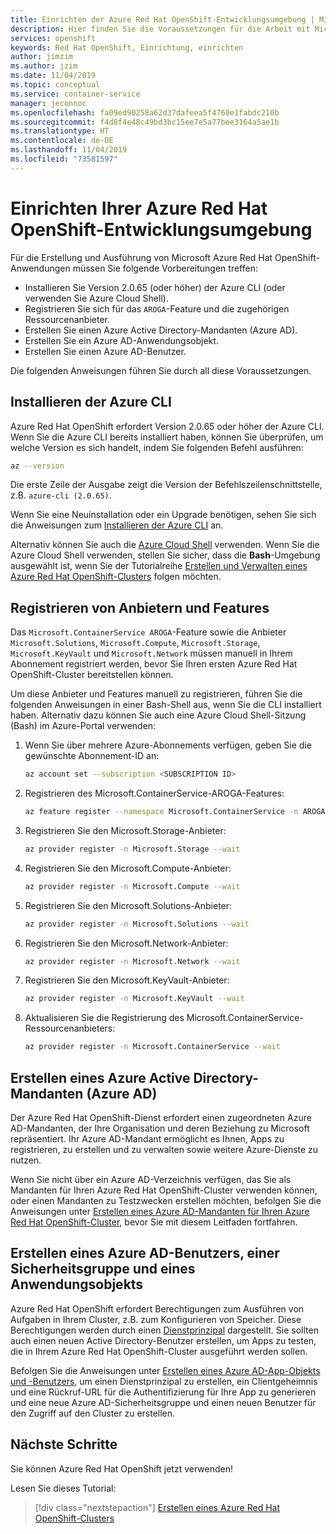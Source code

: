 ```yaml
---
title: Einrichten der Azure Red Hat OpenShift-Entwicklungsumgebung | Microsoft-Dokumentation
description: Hier finden Sie die Voraussetzungen für die Arbeit mit Microsoft Azure Red Hat OpenShift.
services: openshift
keywords: Red Hat OpenShift, Einrichtung, einrichten
author: jimzim
ms.author: jzim
ms.date: 11/04/2019
ms.topic: conceptual
ms.service: container-service
manager: jeconnoc
ms.openlocfilehash: fa09ed90258a62d37dafeea5f4760e1fabdc210b
ms.sourcegitcommit: f4d8f4e48c49bd3bc15ee7e5a77bee3164a5ae1b
ms.translationtype: HT
ms.contentlocale: de-DE
ms.lasthandoff: 11/04/2019
ms.locfileid: "73581597"
---
```

# <a name="set-up-your-azure-red-hat-openshift-dev-environment"></a>Einrichten Ihrer Azure Red Hat OpenShift-Entwicklungsumgebung

Für die Erstellung und Ausführung von Microsoft Azure Red Hat OpenShift-Anwendungen müssen Sie folgende Vorbereitungen treffen:

* Installieren Sie Version 2.0.65 (oder höher) der Azure CLI (oder verwenden Sie Azure Cloud Shell).
* Registrieren Sie sich für das `AROGA`-Feature und die zugehörigen Ressourcenanbieter.
* Erstellen Sie einen Azure Active Directory-Mandanten (Azure AD).
* Erstellen Sie ein Azure AD-Anwendungsobjekt.
* Erstellen Sie einen Azure AD-Benutzer.

Die folgenden Anweisungen führen Sie durch all diese Voraussetzungen.

## <a name="install-the-azure-cli"></a>Installieren der Azure CLI

Azure Red Hat OpenShift erfordert Version 2.0.65 oder höher der Azure CLI. Wenn Sie die Azure CLI bereits installiert haben, können Sie überprüfen, um welche Version es sich handelt, indem Sie folgenden Befehl ausführen:

```bash
az --version
```

Die erste Zeile der Ausgabe zeigt die Version der Befehlszeilenschnittstelle, z.B. `azure-cli (2.0.65)`.

Wenn Sie eine Neuinstallation oder ein Upgrade benötigen, sehen Sie sich die Anweisungen zum [Installieren der Azure CLI](https://docs.microsoft.com/cli/azure/install-azure-cli?view=azure-cli-latest) an.

Alternativ können Sie auch die [Azure Cloud Shell](https://docs.microsoft.com/azure/cloud-shell/overview) verwenden. Wenn Sie die Azure Cloud Shell verwenden, stellen Sie sicher, dass die **Bash**-Umgebung ausgewählt ist, wenn Sie der Tutorialreihe [Erstellen und Verwalten eines Azure Red Hat OpenShift-Clusters](tutorial-create-cluster.md) folgen möchten.

## <a name="register-providers-and-features"></a>Registrieren von Anbietern und Features

Das `Microsoft.ContainerService AROGA`-Feature sowie die Anbieter `Microsoft.Solutions`, `Microsoft.Compute`, `Microsoft.Storage`, `Microsoft.KeyVault` und `Microsoft.Network` müssen manuell in Ihrem Abonnement registriert werden, bevor Sie Ihren ersten Azure Red Hat OpenShift-Cluster bereitstellen können.

Um diese Anbieter und Features manuell zu registrieren, führen Sie die folgenden Anweisungen in einer Bash-Shell aus, wenn Sie die CLI installiert haben. Alternativ dazu können Sie auch eine Azure Cloud Shell-Sitzung (Bash) im Azure-Portal verwenden:

1. Wenn Sie über mehrere Azure-Abonnements verfügen, geben Sie die gewünschte Abonnement-ID an:

    ```bash
    az account set --subscription <SUBSCRIPTION ID>
    ```

1. Registrieren des Microsoft.ContainerService-AROGA-Features:

    ```bash
    az feature register --namespace Microsoft.ContainerService -n AROGA
    ```

1. Registrieren Sie den Microsoft.Storage-Anbieter:

    ```bash
    az provider register -n Microsoft.Storage --wait
    ```
    
1. Registrieren Sie den Microsoft.Compute-Anbieter:

    ```bash
    az provider register -n Microsoft.Compute --wait
    ```

1. Registrieren Sie den Microsoft.Solutions-Anbieter:

    ```bash
    az provider register -n Microsoft.Solutions --wait
    ```

1. Registrieren Sie den Microsoft.Network-Anbieter:

    ```bash
    az provider register -n Microsoft.Network --wait
    ```

1. Registrieren Sie den Microsoft.KeyVault-Anbieter:

    ```bash
    az provider register -n Microsoft.KeyVault --wait
    ```

1. Aktualisieren Sie die Registrierung des Microsoft.ContainerService-Ressourcenanbieters:

    ```bash
    az provider register -n Microsoft.ContainerService --wait
    ```

## <a name="create-an-azure-active-directory-azure-ad-tenant"></a>Erstellen eines Azure Active Directory-Mandanten (Azure AD)

Der Azure Red Hat OpenShift-Dienst erfordert einen zugeordneten Azure AD-Mandanten, der Ihre Organisation und deren Beziehung zu Microsoft repräsentiert. Ihr Azure AD-Mandant ermöglicht es Ihnen, Apps zu registrieren, zu erstellen und zu verwalten sowie weitere Azure-Dienste zu nutzen.

Wenn Sie nicht über ein Azure AD-Verzeichnis verfügen, das Sie als Mandanten für Ihren Azure Red Hat OpenShift-Cluster verwenden können, oder einen Mandanten zu Testzwecken erstellen möchten, befolgen Sie die Anweisungen unter [Erstellen eines Azure AD-Mandanten für Ihren Azure Red Hat OpenShift-Cluster](howto-create-tenant.md), bevor Sie mit diesem Leitfaden fortfahren.

## <a name="create-an-azure-ad-user-security-group-and-application-object"></a>Erstellen eines Azure AD-Benutzers, einer Sicherheitsgruppe und eines Anwendungsobjekts

Azure Red Hat OpenShift erfordert Berechtigungen zum Ausführen von Aufgaben in Ihrem Cluster, z.B. zum Konfigurieren von Speicher. Diese Berechtigungen werden durch einen [Dienstprinzipal](https://docs.microsoft.com/azure/active-directory/develop/app-objects-and-service-principals#service-principal-object) dargestellt. Sie sollten auch einen neuen Active Directory-Benutzer erstellen, um Apps zu testen, die in Ihrem Azure Red Hat OpenShift-Cluster ausgeführt werden sollen.

Befolgen Sie die Anweisungen unter [Erstellen eines Azure AD-App-Objekts und -Benutzers](howto-aad-app-configuration.md), um einen Dienstprinzipal zu erstellen, ein Clientgeheimnis und eine Rückruf-URL für die Authentifizierung für Ihre App zu generieren und eine neue Azure AD-Sicherheitsgruppe und einen neuen Benutzer für den Zugriff auf den Cluster zu erstellen.

## <a name="next-steps"></a>Nächste Schritte

Sie können Azure Red Hat OpenShift jetzt verwenden!

Lesen Sie dieses Tutorial:
> [!div class="nextstepaction"]
> [Erstellen eines Azure Red Hat OpenShift-Clusters](tutorial-create-cluster.md)

[azure-cli-install]: https://docs.microsoft.com/cli/azure/install-azure-cli
